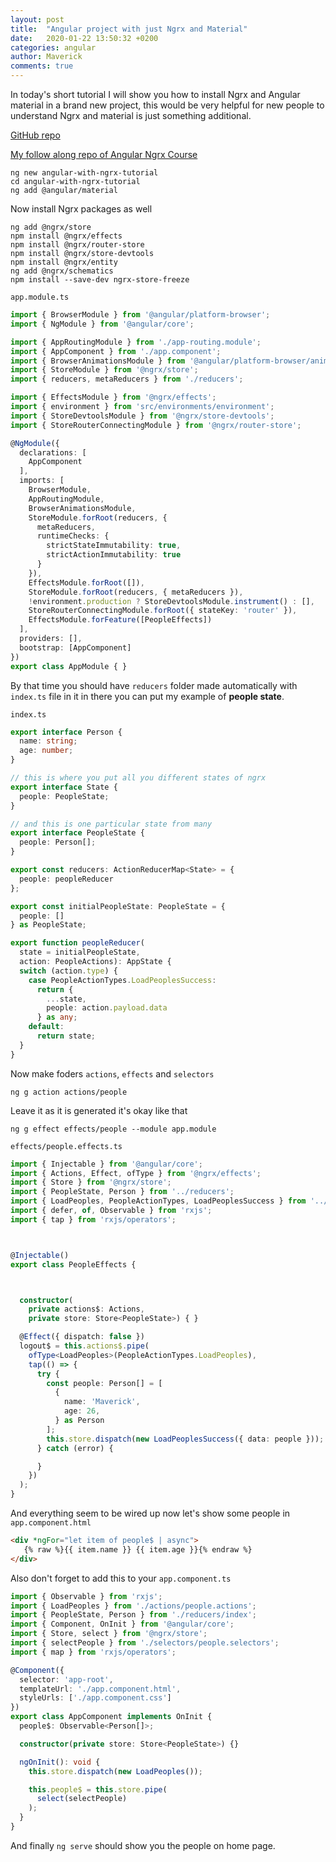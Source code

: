 ```yaml
---
layout: post
title:  "Angular project with just Ngrx and Material"
date:   2020-01-22 13:50:32 +0200
categories: angular
author: Maverick
comments: true
---
```


In today's short tutorial I will show you how to install Ngrx and Angular material in a brand new project, this would be very helpful for new people to understand Ngrx and material is just something additional.

[GitHub repo](https://github.com/Arxero/Angular-project-with-just-Ngrx-and-Material)

[My follow along repo of Angular Ngrx Course](https://github.com/Arxero/angular-ngrx-course)


    ng new angular-with-ngrx-tutorial
    cd angular-with-ngrx-tutorial
    ng add @angular/material

Now install Ngrx packages as well

    ng add @ngrx/store
    npm install @ngrx/effects
    npm install @ngrx/router-store
    npm install @ngrx/store-devtools
    npm install @ngrx/entity
    ng add @ngrx/schematics
    npm install --save-dev ngrx-store-freeze

`app.module.ts`
```typescript
import { BrowserModule } from '@angular/platform-browser';
import { NgModule } from '@angular/core';

import { AppRoutingModule } from './app-routing.module';
import { AppComponent } from './app.component';
import { BrowserAnimationsModule } from '@angular/platform-browser/animations';
import { StoreModule } from '@ngrx/store';
import { reducers, metaReducers } from './reducers';

import { EffectsModule } from '@ngrx/effects';
import { environment } from 'src/environments/environment';
import { StoreDevtoolsModule } from '@ngrx/store-devtools';
import { StoreRouterConnectingModule } from '@ngrx/router-store';

@NgModule({
  declarations: [
    AppComponent
  ],
  imports: [
    BrowserModule,
    AppRoutingModule,
    BrowserAnimationsModule,
    StoreModule.forRoot(reducers, {
      metaReducers,
      runtimeChecks: {
        strictStateImmutability: true,
        strictActionImmutability: true
      }
    }),
    EffectsModule.forRoot([]),
    StoreModule.forRoot(reducers, { metaReducers }),
    !environment.production ? StoreDevtoolsModule.instrument() : [],
    StoreRouterConnectingModule.forRoot({ stateKey: 'router' }),
    EffectsModule.forFeature([PeopleEffects])
  ],
  providers: [],
  bootstrap: [AppComponent]
})
export class AppModule { }
```

By that time you should have `reducers` folder made automatically with `index.ts` file in it in there you can put my example of **people state**.

`index.ts`
```typescript
export interface Person {
  name: string;
  age: number;
}

// this is where you put all you different states of ngrx
export interface State {
  people: PeopleState;
}

// and this is one particular state from many
export interface PeopleState {
  people: Person[];
}

export const reducers: ActionReducerMap<State> = {
  people: peopleReducer
};

export const initialPeopleState: PeopleState = {
  people: []
} as PeopleState;

export function peopleReducer(
  state = initialPeopleState,
  action: PeopleActions): AppState {
  switch (action.type) {
    case PeopleActionTypes.LoadPeoplesSuccess:
      return {
        ...state,
        people: action.payload.data
      } as any;
    default:
      return state;
  }
}
```
Now make foders `actions`, `effects` and `selectors`

    ng g action actions/people

Leave it as it is generated it's okay like that

    ng g effect effects/people --module app.module

`effects/people.effects.ts`
```typescript
import { Injectable } from '@angular/core';
import { Actions, Effect, ofType } from '@ngrx/effects';
import { Store } from '@ngrx/store';
import { PeopleState, Person } from '../reducers';
import { LoadPeoples, PeopleActionTypes, LoadPeoplesSuccess } from '../actions/people.actions';
import { defer, of, Observable } from 'rxjs';
import { tap } from 'rxjs/operators';



@Injectable()
export class PeopleEffects {



  constructor(
    private actions$: Actions,
    private store: Store<PeopleState>) { }

  @Effect({ dispatch: false })
  logout$ = this.actions$.pipe(
    ofType<LoadPeoples>(PeopleActionTypes.LoadPeoples),
    tap(() => {
      try {
        const people: Person[] = [
          {
            name: 'Maverick',
            age: 26,
          } as Person
        ];
        this.store.dispatch(new LoadPeoplesSuccess({ data: people }));
      } catch (error) {

      }
    })
  );
}
```

And everything seem to be wired up now let's show some people in `app.component.html`
```html
<div *ngFor="let item of people$ | async">
   {% raw %}{{ item.name }} {{ item.age }}{% endraw %}
</div>
```

Also don't forget to add this to your `app.component.ts`
```typescript
import { Observable } from 'rxjs';
import { LoadPeoples } from './actions/people.actions';
import { PeopleState, Person } from './reducers/index';
import { Component, OnInit } from '@angular/core';
import { Store, select } from '@ngrx/store';
import { selectPeople } from './selectors/people.selectors';
import { map } from 'rxjs/operators';

@Component({
  selector: 'app-root',
  templateUrl: './app.component.html',
  styleUrls: ['./app.component.css']
})
export class AppComponent implements OnInit {
  people$: Observable<Person[]>;

  constructor(private store: Store<PeopleState>) {}

  ngOnInit(): void {
    this.store.dispatch(new LoadPeoples());

    this.people$ = this.store.pipe(
      select(selectPeople)
    );
  }
}
```

And finally `ng serve` should show you the people on home page.